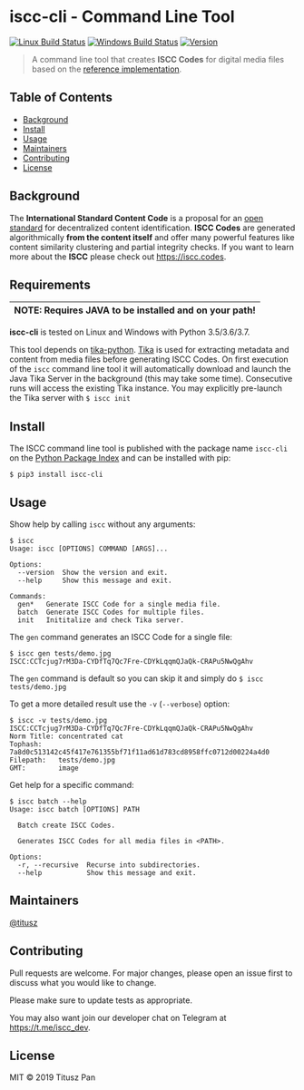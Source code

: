 # iscc-cli  - Command Line Tool

[![Linux Build Status](https://img.shields.io/travis/iscc/iscc-cli.svg?label=Linux)](https://travis-ci.org/iscc/iscc-cli)
[![Windows Build Status](https://img.shields.io/appveyor/ci/titusz/iscc-cli.svg?label=Windows)](https://ci.appveyor.com/project/titusz/iscc-cli)
[![Version](https://img.shields.io/pypi/v/iscc-cli.svg)](https://pypi.python.org/pypi/iscc-cli/)

> A command line tool that creates **ISCC Codes** for digital media files based on the [reference implementation](<https://github.com/iscc/iscc-specs>).

## Table of Contents

- [Background](#background)
- [Install](#install)
- [Usage](#usage)
- [Maintainers](#maintainers)
- [Contributing](#contributing)
- [License](#license)

## Background

The **International Standard Content Code** is a proposal for an [open standard](https://en.wikipedia.org/wiki/Open_standard) for decentralized content identification. **ISCC Codes** are generated algorithmically **from the content itself** and offer many powerful features like content similarity clustering and partial integrity checks. If you want to learn more about the **ISCC** please check out https://iscc.codes.

## Requirements

| NOTE: Requires JAVA to be installed and on your path! |
| --- |

**iscc-cli** is tested on Linux and Windows with Python 3.5/3.6/3.7.

This tool depends on [tika-python](<https://github.com/chrismattmann/tika-python>).  [Tika](<https://tika.apache.org/>)  is used for extracting metadata and content from media files before generating ISCC Codes. On first execution of the `iscc` command line tool it will automatically download and launch the Java Tika Server in the background (this may take some time). Consecutive runs will access the existing Tika instance. You may explicitly pre-launch the Tika server with `$ iscc init`

## Install

The ISCC command line tool is published with the package name `iscc-cli` on the [Python Package Index](https://pypi.python.org/pypi/iscc-cli) and can be installed with pip:

```console
$ pip3 install iscc-cli
```

## Usage

Show help by calling `iscc` without any arguments:

```console
$ iscc
Usage: iscc [OPTIONS] COMMAND [ARGS]...

Options:
  --version  Show the version and exit.
  --help     Show this message and exit.

Commands:
  gen*   Generate ISCC Code for a single media file.
  batch  Generate ISCC Codes for multiple files.
  init   Inititalize and check Tika server.
```

The `gen` command generates an ISCC Code for a single file:

```console
$ iscc gen tests/demo.jpg
ISCC:CCTcjug7rM3Da-CYDfTq7Qc7Fre-CDYkLqqmQJaQk-CRAPu5NwQgAhv
```

The `gen` command is default so you can skip it and simply do `$ iscc tests/demo.jpg` 

To get a more detailed result use the `-v` (`--verbose`) option:

```console
$ iscc -v tests/demo.jpg
ISCC:CCTcjug7rM3Da-CYDfTq7Qc7Fre-CDYkLqqmQJaQk-CRAPu5NwQgAhv
Norm Title: concentrated cat
Tophash:    7a8d0c513142c45f417e761355bf71f11ad61d783cd8958ffc0712d00224a4d0
Filepath:   tests/demo.jpg
GMT:        image
```

Get help for a specific command:

```console
$ iscc batch --help
Usage: iscc batch [OPTIONS] PATH

  Batch create ISCC Codes.

  Generates ISCC Codes for all media files in <PATH>.

Options:
  -r, --recursive  Recurse into subdirectories.
  --help           Show this message and exit.

```

## Maintainers

[@titusz](https://github.com/titusz)

## Contributing

Pull requests are welcome. For major changes, please open an issue first to discuss what you would like to change.

Please make sure to update tests as appropriate.

You may also want join our developer chat on Telegram at <https://t.me/iscc_dev>.

## License

MIT © 2019 Titusz Pan

